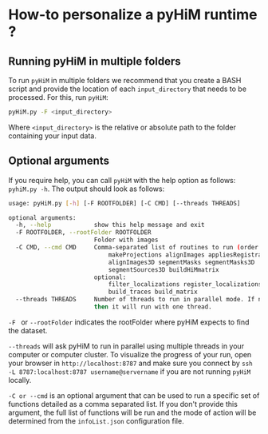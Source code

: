 # How-to personalize a pyHiM runtime ?

## Running pyHiM in multiple folders
To run `pyHiM` in multiple folders we recommend that you create a BASH script and provide the location of each `input_directory` that needs to be processed. For this, run `pyHiM`:
```bash
pyHiM.py -F <input_directory>
```
Where `<input_directory>` is the relative or absolute path to the folder containing your input data.

## Optional arguments

If you require help, you can call `pyHiM` with the help option as follows: `pyhiM.py -h`. The output should look as follows:
```sh
usage: pyHiM.py [-h] [-F ROOTFOLDER] [-C CMD] [--threads THREADS]

optional arguments:
  -h, --help            show this help message and exit
  -F ROOTFOLDER, --rootFolder ROOTFOLDER
                        Folder with images
  -C CMD, --cmd CMD     Comma-separated list of routines to run (order matters!):
                            makeProjections alignImages appliesRegistrations
                            alignImages3D segmentMasks segmentMasks3D
                            segmentSources3D buildHiMmatrix
                        optional:
                            filter_localizations register_localizations
                            build_traces build_matrix
  --threads THREADS     Number of threads to run in parallel mode. If none,
                        then it will run with one thread.
```



```-F ``` or ```--rootFolder``` indicates the rootFolder where pyHiM expects to find the dataset.

```--threads``` will ask pyHiM to run in parallel using multiple threads in your computer or computer cluster. To visualize the progress of your run,  open your browser in ```http://localhost:8787``` and make sure you connect by ```ssh -L 8787:localhost:8787 username@servername``` if you are not running `pyHiM` locally.

```-C or --cmd``` is an optional argument that can be used to run a specific set of functions detailed as a comma separated list. If you don't provide this argument, the full list of functions will be run and the mode of action will be determined from the ```infoList.json``` configuration file.